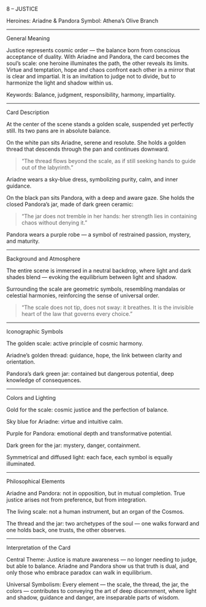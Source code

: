 8 – JUSTICE

Heroines: Ariadne & Pandora
Symbol: Athena’s Olive Branch


---

General Meaning

Justice represents cosmic order — the balance born from conscious acceptance of duality.
With Ariadne and Pandora, the card becomes the soul’s scale: one heroine illuminates the path, the other reveals its limits.
Virtue and temptation, hope and chaos confront each other in a mirror that is clear and impartial.
It is an invitation to judge not to divide, but to harmonize the light and shadow within us.

Keywords: Balance, judgment, responsibility, harmony, impartiality.


---

Card Description

At the center of the scene stands a golden scale, suspended yet perfectly still.
Its two pans are in absolute balance.

On the white pan sits Ariadne, serene and resolute.
She holds a golden thread that descends through the pan and continues downward.

> “The thread flows beyond the scale, as if still seeking hands to guide out of the labyrinth.”



Ariadne wears a sky-blue dress, symbolizing purity, calm, and inner guidance.

On the black pan sits Pandora, with a deep and aware gaze.
She holds the closed Pandora’s jar, made of dark green ceramic:

> “The jar does not tremble in her hands: her strength lies in containing chaos without denying it.”



Pandora wears a purple robe — a symbol of restrained passion, mystery, and maturity.


---

Background and Atmosphere

The entire scene is immersed in a neutral backdrop, where light and dark shades blend — evoking the equilibrium between light and shadow.

Surrounding the scale are geometric symbols, resembling mandalas or celestial harmonies, reinforcing the sense of universal order.

> “The scale does not tip, does not sway: it breathes. It is the invisible heart of the law that governs every choice.”




---

Iconographic Symbols

The golden scale: active principle of cosmic harmony.

Ariadne’s golden thread: guidance, hope, the link between clarity and orientation.

Pandora’s dark green jar: contained but dangerous potential, deep knowledge of consequences.



---

Colors and Lighting

Gold for the scale: cosmic justice and the perfection of balance.

Sky blue for Ariadne: virtue and intuitive calm.

Purple for Pandora: emotional depth and transformative potential.

Dark green for the jar: mystery, danger, containment.

Symmetrical and diffused light: each face, each symbol is equally illuminated.



---

Philosophical Elements

Ariadne and Pandora: not in opposition, but in mutual completion.
True justice arises not from preference, but from integration.

The living scale: not a human instrument, but an organ of the Cosmos.

The thread and the jar: two archetypes of the soul — one walks forward and one holds back, one trusts, the other observes.



---

Interpretation of the Card

Central Theme:
Justice is mature awareness — no longer needing to judge, but able to balance.
Ariadne and Pandora show us that truth is dual, and only those who embrace paradox can walk in equilibrium.

Universal Symbolism:
Every element — the scale, the thread, the jar, the colors — contributes to conveying the art of deep discernment, where light and shadow, guidance and danger, are inseparable parts of wisdom.
